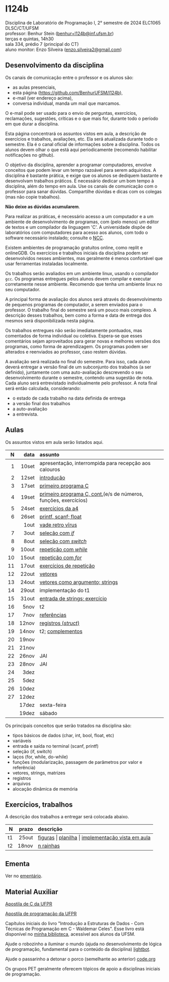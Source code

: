# l124b

Disciplina de Laboratório de Programação I, 2° semestre de 2024
ELC1065 DLSC/CT/UFSM\
professor: Benhur Stein ([benhur+l124b@inf.ufsm.br](mailto:benhur%2bl124b@inf.ufsm.br))\
terças e quintas, 14h30\
sala 334, prédio 7 (principal do CT)\
aluno monitor: Enzo Silveira ([enzo.silveira2@gmail.com](mailto:enzo.silveira2@gmail.com))

## Desenvolvimento da disciplina

Os canais de comunicação entre o professor e os alunos são:
- as aulas presenciais,
- esta página (<https://github.com/BenhurUFSM/l124b>),
- e-mail (ver endereço acima),
- conversa individual, manda um mail que marcamos.

O e-mail pode ser usado para o envio de perguntas, exercícios, reclamações, sugestões, críticas e o que mais for, durante todo o período em que durar a disciplina.

Esta página concentrará os assuntos vistos em aula, a descrição de exercícios e trabalhos, avaliações, etc. Ela será atualizada durante todo o semestre. Ela é o canal oficial de informações sobre a disciplina. Todos os alunos devem olhar o que está aqui periodicamente (recomendo habilitar notificações no github).

O objetivo da disciplina, aprender a programar computadores, envolve conceitos que podem levar um tempo razoável para serem adquiridos.
A disciplina é bastante prática, e exige que os alunos se dediquem bastante e desenvolvam trabalhos práticos.
É necessário dedicar um bom tempo à disciplina, além do tempo em aula. 
Use os canais de comunicação com o professor para sanar dúvidas.
Compartilhe dúvidas e dicas com os colegas (mas não copie trabalhos).

**Não deixe as dúvidas acumularem**.

Para realizar as práticas, é necessário acesso a um computador e a um ambiente de desenvolvimento de programas, com (pelo menos) um editor de textos e um compilador da linguagem 'C'.
A universidade dispõe de laboratórios com computadores para acesso aos alunos, com todo o software necessário instalado; consulte o [NCC](http://ncc.inf.ufsm.br/).

Existem ambientes de programação gratuitos online, como replit e onlineGDB. Os exercícios e trabalhos iniciais da disciplina podem ser desenvolvidos nesses ambientes, mas geralmente é menos confortável que usar ferramentas instaladas localmente.

Os trabalhos serão avaliados em um ambiente linux, usando o compilador `gcc`. Os programas entregues pelos alunos devem compilar e executar corretamente nesse ambiente. Recomendo que tenha um ambiente linux no seu computador.

A principal forma de avaliação dos alunos será através do desenvolvimento de pequenos programas de computador, a serem enviados para o professor. O trabalho final do semestre será um pouco mais complexo.
A descrição desses trabalhos, bem como a forma e data de entrega dos mesmos será disponibilizada nesta página.

Os trabalhos entregues não serão imediatamente pontuados, mas comentados de forma individual ou coletiva.
Espera-se que esses comentários sejam aproveitados para gerar novas e melhores versões dos programas, como forma de aprendizagem. 
Os programas podem ser alterados e reenviados ao professor, caso restem dúvidas.

A avaliação será realizada no final do semestre. Para isso, cada aluno deverá entregar a versão final de um subconjunto dos trabalhos (a ser definido), juntamente com uma auto-avaliação descrevendo o seu desenvolvimento durante o semestre, contendo uma sugestão de nota.
Cada aluno será entrevistado individualmente pelo professor. A nota final será então calculada, considerando:
- o estado de cada trabalho na data definida de entrega
- a versão final dos trabalhos
- a auto-avaliação
- a entrevista.

<!--Para quem não alcançar a nota suficiente (7), haverá uma prova escrita de recuperação (chamada exame).-->

##  Aulas 

Os assuntos vistos em aula serão listados aqui.

|    N |   data | assunto
| ---: | -----: | :--------
|    1 | 10set  | apresentação, interrompida para recepção aos calouros
|    2 | 12set  | [introdução](Aulas/02.md)
|    3 | 17set  | [primeiro programa C](Aulas/03.md)
|    4 | 19set  | [primeiro programa C, cont.](Aulas/04.md)(e/s de números, funções, exercícios)
|    5 | 24set  | [exercícios da a4](Aulas/05.md)
|    6 | 26set  | [printf, scanf; float](Aulas/06.md)
|      |  1out  | [vade retro vīrus](https://www.ufsm.br/2024/09/30/nota-atividades-administrativas-e-academicas-presenciais-suspensas-ate-01-de-outubro)
|    7 |  3out  | [seleção com *if*](Aulas/07.md)
|    8 |  8out  | [seleção com *switch*](Aulas/08.md)
|    9 | 10out  | [repetição com *while*](Aulas/09.md)
|   10 | 15out  | [repetição com *for*](Aulas/10.md)
|   11 | 17out  | [exercícios de repetição](Aulas/11.md)
|   12 | 22out  | [vetores](Aulas/12.md)
|   13 | 24out  | [vetores como argumento; strings](Aulas/13.md)
|   14 | 29out  | implementação do t1
|   15 | 31out  | [entrada de strings; exercício](Aulas/15.md)
|   16 |  5nov  | t2
|   17 |  7nov  | [referências](Aulas/17.md)
|   18 | 12nov  | [registros (*struct*)](Aulas/18.md)
|   19 | 14nov  | t2; [complementos](/Aulas/19.md)
|   20 | 19nov  | 
|   21 | 21nov  | 
|   22 | 26nov  | JAI
|   23 | 28nov  | JAI
|   24 |  3dez  | 
|   25 |  5dez  | 
|   26 | 10dez  | 
|   27 | 12dez  | 
|      | 17dez  | sexta-feira
|      | 19dez  | sábado

<!--|    1 |  12mar | apresentação, [introdução](Aulas/01.md)-->
<!--|    2 |  14mar | [meu primeiro programa C](Aulas/02.md)-->
<!--|    3 |  19mar | [meu primeiro programa C, cont.](Aulas/03.md)-->
<!--|    4 |  21mar | [não aguento mais o meu primeiro programa C!](Aulas/04.md)-->
<!--|    5 |  26mar | [saída de dados com printf](Aulas/05.md)-->
<!--|    6 |  28mar | [entrada de dados com scanf](Aulas/06.md)-->
<!--|    7 |   2abr | [comandos de seleção](Aulas/07.md)-->
<!--|    8 |   4abr | [comandos de repetição](Aulas/08.md)-->
<!--|    9 |   9abr | [como é o *for* mesmo?](Aulas/09.md)-->
<!--|   10 |  11abr | [exercícios de repetição](Aulas/10.md)-->
<!--|   11 |  16abr | mais exercícios de repetição-->
<!--|   12 |  18abr | [vetores](Aulas/12.md)-->
<!--|   13 |  23abr | [vetores como argumentos](Aulas/13.md)-->
<!--|   14 |  25abr | [strings](Aulas/14.md)-->
<!--|   15 |  30abr | Exercícios. Mais exercícios em [15](Aulas/15.md)-->
<!--|   16 |  21mai | [matrizes](Aulas/16.md)-->
<!--|   17 |  23mai | conversa sobre o t2 (ver abaixo)-->
<!--|   18 |  28mai | conversa sobre o t2-->
<!--|   19 |   4jun | [referências (ponteiros)](Aulas/19.md), tela gráfica no t2-->
<!--|   20 |   6jun | [registros (*struct*)](Aulas/20.md)-->
<!--|   21 |  11jun | [arquivos](Aulas/21.md)-->
<!--|   22 |  13jun | [alocação dinâmica](Aulas/22.md)-->
<!--|   23 |  18jun | conversa sobre o t3-->
<!--|   24 |  20jun | conversa sobre dúvidas-->
<!--|   25 |  25jun | conversa sobre dúvidas-->
<!--|   26 |  27jun | conversa sobre dúvidas-->

Os principais conceitos que serão tratados na disciplina são:
- tipos básicos de dados (char, int, bool, float, etc)
- variáveis
- entrada e saída no terminal (scanf, printf)
- seleção (if, switch)
- laços (for, while, do-while)
- funções (modularização, passagem de parâmetros por valor e referência)
- vetores, strings, matrizes
- registros
- arquivos
- alocação dinâmica de memória


## Exercícios, trabalhos

A descrição dos trabalhos a entregar será colocada abaixo.

|     N |     prazo | descrição
| ----: | --------: | :-----------
|    t1 | 25out     | [figuras](/Trabalhos/t1.md) \| [planilha](https://docs.google.com/spreadsheets/d/1lwdp8eCamV-31ZNcUbJGCUGrrZoyMM8va7tBLHp7kWo/edit?usp=sharing) \| [implementação vista em aula](Trabalhos/figuras.c)
|    t2 | 18nov     | [n rainhas](/Trabalhos/t2)

## Ementa

Ver no [ementário](https://www.ufsm.br/ementario/disciplinas/ELC1065/).


## Material Auxiliar

[Apostila de C da UFPR](http://www.inf.ufpr.br/cursos/ci067/Docs/NotasAula.pdf)

[Apostila de programação da UFPR](https://www.inf.ufpr.br/marcos/livro_alg1/livro_alg1.pdf)

Capítulos iniciais do livro "Introdução a Estruturas de Dados - Com Técnicas de Programação em C - Waldemar Celes".
Esse livro está disponível no [minha biblioteca](https://www.ufsm.br/orgaos-suplementares/biblioteca/e-books-2/), acessível aos alunos da UFSM.

Ajude o robozinho a iluminar o mundo (ajuda no desenvolvimento de lógica de programação, fundamental para o conteúdo da disciplina) [lightbot](http://lightbot.com).

Ajude o passarinho a detonar o porco (semelhante ao anterior) [code.org](http://studio.code.org/hoc/1)

Os grupos PET geralmente oferecem tópicos de apoio a disciplinas iniciais de programação.

